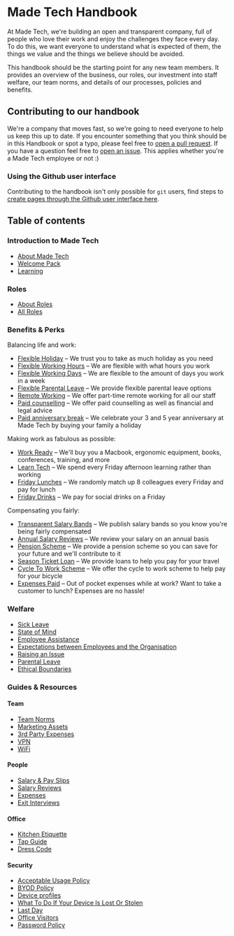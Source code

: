 # Made Tech Handbook

At Made Tech, we're building an open and transparent company, full of people who love their work and enjoy the challenges they face every day. To do this, we want everyone to understand what is expected of them, the things we value and the things we believe should be avoided.

This handbook should be the starting point for any new team members. It provides an overview of the business, our roles, our investment into staff welfare, our team norms, and details of our processes, policies and benefits.

## Contributing to our handbook

We're a company that moves fast, so we're going to need everyone to help us keep this up to date. If you encounter something that you think should be in this Handbook or spot a typo, please feel free to [open a pull request](https://github.com/madetech/handbook/pulls). If you have a question feel free to [open an issue](https://github.com/madetech/handbook/issues). This applies whether you're a Made Tech employee or not :)

### Using the Github user interface

Contributing to the handbook isn't only possible for `git` users, find steps to [create pages through the Github user interface here](guides/contributing_to_the_handbook.md).

## Table of contents

### Introduction to Made Tech

* [About Made Tech](company/about.md)
* [Welcome Pack](company/welcome_pack.md)
* [Learning](learning/readme.md)

### Roles

* [About Roles](roles/README.md)
* [All Roles](roles/)

### Benefits & Perks

Balancing life and work:

* [Flexible Holiday](benefits/flexible_holiday.md) – We trust you to take as much holiday as you need
* [Flexible Working Hours](benefits/working_hours.md) – We are flexible with what hours you work
* [Flexible Working Days](benefits/flexible_working.md) – We are flexible to the amount of days you work in a week
* [Flexible Parental Leave](guides/welfare/parental_leave.md) – We provide flexible parental leave options
* [Remote Working](benefits/remote_working.md) – We offer part-time remote working for all our staff
* [Paid counselling](guides/welfare/employee_assistance.md) – We offer paid counselling as well as financial and legal advice
* [Paid anniversary break](benefits/paid_anniversary_break.md) – We celebrate your 3 and 5 year anniversary at Made Tech by buying your family a holiday

Making work as fabulous as possible:

* [Work Ready](benefits/work_ready.md) – We'll buy you a Macbook, ergonomic equipment, books, conferences, training, and more
* [Learn Tech](learning/readme.md) – We spend every Friday afternoon learning rather than working
* [Friday Lunches](benefits/friday_lunch.md) – We randomly match up 8 colleagues every Friday and pay for lunch
* [Friday Drinks](benefits/friday_drinks.md) – We pay for social drinks on a Friday

Compensating you fairly:

* [Transparent Salary Bands](roles/README.md) – We publish salary bands so you know you're being fairly compensated
* [Annual Salary Reviews](guides/compensation/salary_reviews.md) – We review your salary on an annual basis
* [Pension Scheme](benefits/pension_scheme.md) – We provide a pension scheme so you can save for your future and we'll contribute to it
* [Season Ticket Loan](benefits/season_ticket_loan.md) – We provide loans to help you pay for your travel
* [Cycle To Work Scheme](benefits/cycle_to_work_scheme.md) – We offer the cycle to work scheme to help pay for your bicycle
* [Expenses Paid](guides/compensation/expenses.md) – Out of pocket expenses while at work? Want to take a customer to lunch? Expenses are no hassle!

### Welfare

* [Sick Leave](guides/welfare/sick_leave.md)
* [State of Mind](guides/welfare/state_of_mind.md)
* [Employee Assistance](guides/welfare/employee_assistance.md)
* [Expectations between Employees and the Organisation](guides/welfare/expectations.md)
* [Raising an Issue](guides/welfare/raising_an_issue.md)
* [Parental Leave](guides/welfare/parental_leave.md)
* [Ethical Boundaries](guides/welfare/ethical_boundaries.md)

### Guides & Resources

#### Team

* [Team Norms](team-norms)
* [Marketing Assets](https://github.com/madetech/marketing-assets)
* [3rd Party Expenses](guides/3rd_party_services.md)
* [VPN](guides/vpn)
* [WiFi](guides/wifi)

#### People

* [Salary & Pay Slips](guides/compensation/salary_pay_slips.md)
* [Salary Reviews](guides/compensation/salary_reviews.md)
* [Expenses](guides/compensation/expenses.md)
* [Exit Interviews](guides/exit_interviews.md)

#### Office

* [Kitchen Etiquette](guides/office/kitchen.md)
* [Tap Guide](guides/office/taps.md)
* [Dress Code](guides/office/dress_code.md)

#### Security

* [Acceptable Usage Policy](guides/security/acceptable_use_policy.md)
* [BYOD Policy](guides/security/bring_your_own_device.md)
* [Device profiles](guides/security/device_profiles.md)
* [What To Do If Your Device Is Lost Or Stolen](guides/security/lost_or_stolen.md)
* [Last Day](guides/security/last_day.md)
* [Office Visitors](guides/security/office_visitors.md)
* [Password Policy](guides/security/password_policy.md)
